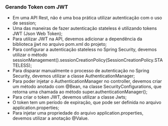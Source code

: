 ### Gerando Token com JWT

- Em uma API Rest, não é uma boa prática utilizar autenticação com o uso de session;
- Uma das maneiras de fazer autenticação stateless é utilizando tokens JWT (Json Web Token);
- Para utilizar JWT na API, devemos adicionar a dependência da biblioteca jjwt no arquivo pom.xml do projeto;
- Para configurar a autenticação stateless no Spring Security, devemos utilizar o método sessionManagement().sessionCreationPolicy(SessionCreationPolicy.STATELESS);
- Para disparar manualmente o processo de autenticação no Spring Security, devemos utilizar a classe AuthenticationManager;
- Para poder injetar o AuthenticationManager no controller, devemos criar um método anotado com @Bean, na classe SecurityConfigurations, que retorna uma chamada ao método super.authenticationManager();
- Para criar o token JWT, devemos utilizar a classe Jwts;
- O token tem um período de expiração, que pode ser definida no arquivo application.properties;
- Para injetar uma propriedade do arquivo application.properties, devemos utilizar a anotação @Value.